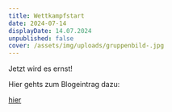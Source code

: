 ```yaml
---
title: Wettkampfstart
date: 2024-07-14
displayDate: 14.07.2024
unpublished: false
cover: /assets/img/uploads/gruppenbild-.jpg
---
```

Jetzt wird es ernst!

Hier gehts zum Blogeintrag dazu:

[hier](https://team-buedesheim.blog/blog/2024-07-17-1-wettkampftag/)
